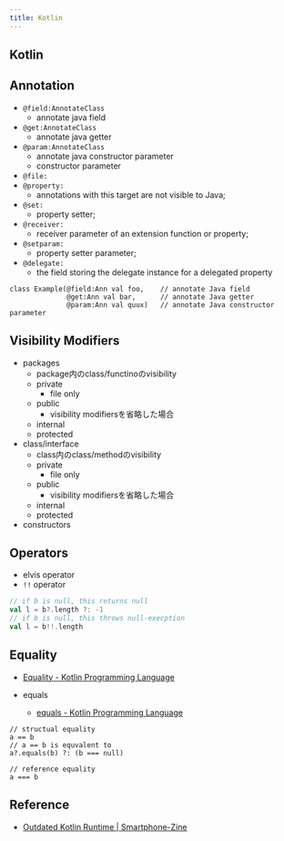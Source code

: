 ```yaml
---
title: Kotlin
---
```


## Kotlin

## Annotation
* `@field:AnnotateClass`
    * annotate java field
* `@get:AnnotateClass`
    * annotate java getter
* `@param:AnnotateClass`
    * annotate java constructor parameter
    * constructor parameter
* `@file:`
* `@property:`
    * annotations with this target are not visible to Java;
* `@set:`
    * property setter;
* `@receiver:`
    * receiver parameter of an extension function or property;
* `@setparam:`
    * property setter parameter;
* `@delegate:`
    * the field storing the delegate instance for a delegated property

```
class Example(@field:Ann val foo,    // annotate Java field
              @get:Ann val bar,      // annotate Java getter
              @param:Ann val quux)   // annotate Java constructor parameter
```

## Visibility Modifiers
* packages
    * package内のclass/functinoのvisibility
    * private
        * file only
    * public
        * visibility modifiersを省略した場合
    * internal
    * protected
* class/interface
    * class内のclass/methodのvisibility
    * private
        * file only
    * public
        * visibility modifiersを省略した場合
    * internal
    * protected
* constructors

## Operators
* elvis operator
* `!!` operator

```kotlin
// if b is null, this returns null
val l = b?.length ?: -1
// if b is null, this throws null-execption
val l = b!!.length
```

## Equality
* [Equality - Kotlin Programming Language](https://kotlinlang.org/docs/reference/equality.html)

* equals
    * [equals - Kotlin Programming Language](https://kotlinlang.org/api/latest/jvm/stdlib/kotlin.reflect/-k-class/equals.html)

```
// structual equality
a == b
// a == b is equvalent to
a?.equals(b) ?: (b === null)

// reference equality
a === b
```


## Reference
* [Outdated Kotlin Runtime | Smartphone-Zine](http://www.smartphone-zine.com/android/outdated-kotlin-runtime)
